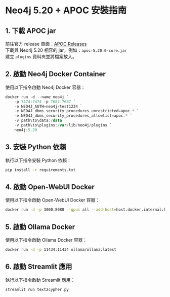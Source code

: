 # Neo4j 5.20 + APOC 安裝指南

## 1. 下載 APOC jar
前往官方 release 頁面：[APOC Releases](https://github.com/neo4j/apoc/releases)  
下載與 Neo4j 5.20 相容的 jar，例如：`apoc-5.20.0-core.jar`  
建立 `plugins` 資料夾並將檔案放入。

## 2. 啟動 Neo4j Docker Container
使用以下指令啟動 Neo4j Docker 容器：

```powershell
docker run -d --name neo4j `
    -p 7474:7474 -p 7687:7687 `
    -e NEO4J_AUTH=neo4j/test1234 `
    -e NEO4J_dbms_security_procedures_unrestricted=apoc.* `
    -e NEO4J_dbms_security_procedures_allowlist=apoc.* `
    -v path\to\data:/data `
    -v path\to\plugins:/var/lib/neo4j/plugins `
    neo4j:5.20
```

## 3. 安裝 Python 依賴
執行以下指令安裝 Python 依賴：

```bash
pip install -r requirements.txt
```

## 4. 啟動 Open-WebUI Docker
使用以下指令啟動 Open-WebUI Docker 容器：

```bash
docker run -d -p 3000:8080 --gpus all --add-host=host.docker.internal:host-gateway -v open-webui:/app/backend/data --name open-webui --restart always ghcr.io/open-webui/open-webui:cuda
```

## 5. 啟動 Ollama Docker
使用以下指令啟動 Ollama Docker 容器：

```bash
docker run -d -p 11434:11434 ollama/ollama:latest
```

## 6. 啟動 Streamlit 應用
執行以下指令啟動 Streamlit 應用：

```bash
streamlit run text2cypher.py
```